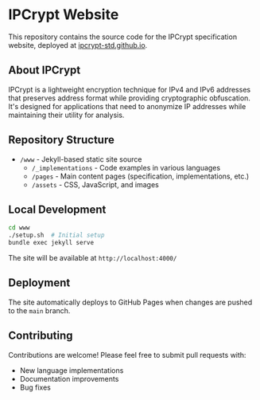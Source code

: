 # IPCrypt Website

This repository contains the source code for the IPCrypt specification website, deployed at [ipcrypt-std.github.io](https://ipcrypt-std.github.io).

## About IPCrypt

IPCrypt is a lightweight encryption technique for IPv4 and IPv6 addresses that preserves address format while providing cryptographic obfuscation. It's designed for applications that need to anonymize IP addresses while maintaining their utility for analysis.

## Repository Structure

- `/www` - Jekyll-based static site source
  - `/_implementations` - Code examples in various languages
  - `/pages` - Main content pages (specification, implementations, etc.)
  - `/assets` - CSS, JavaScript, and images

## Local Development

```bash
cd www
./setup.sh  # Initial setup
bundle exec jekyll serve
```

The site will be available at `http://localhost:4000/`

## Deployment

The site automatically deploys to GitHub Pages when changes are pushed to the `main` branch.

## Contributing

Contributions are welcome! Please feel free to submit pull requests with:
- New language implementations
- Documentation improvements
- Bug fixes
